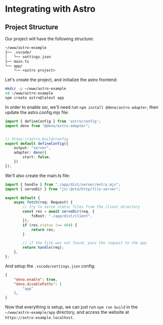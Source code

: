 # Integrating with Astro

## Project Structure

Our project will have the following structure:

```txt
~/www/astro-example
├── .vscode/
│   └── settings.json
├── main.ts
└── app/
    └── <astro project>
```

Let's create the project, and initialize the astro frontend:

```sh
mkdir -p ~/www/astro-example
cd ~/www/astro-example
npm create astro@latest app
```

In order to enable ssr, we'll need run `npm install @deno/astro-adapter`, then update the astro.config.mjs file:

```ts
import { defineConfig } from 'astro/config';
import deno from "@deno/astro-adapter";


// https://astro.build/config
export default defineConfig({
    output: "server",
    adapter: deno({
        start: false,
    })
});
```

We'll also create the main.ts file:

```ts
import { handle } from "./app/dist/server/entry.mjs";
import { serveDir } from "jsr:@std/http/file-server";

export default {
    async fetch(req: Request) {
        // try to serve static files from the client directory
        const res = await serveDir(req, {
            fsRoot: "./app/dist/client",
        });
        if (res.status !== 404) {
            return res;
        }

        // if the file was not found, pass the request to the app
        return handle(req);
    },
};
```

And setup the `.vscode/settings.json` config:

```json
{
    "deno.enable": true,
    "deno.disablePaths": [
        "app"
    ],
}
```

Now that everything is setup, we can just run `npm run build` in the `~/www/astro-example/app` directory, and access the website at `https://astro-example.localhost`.
